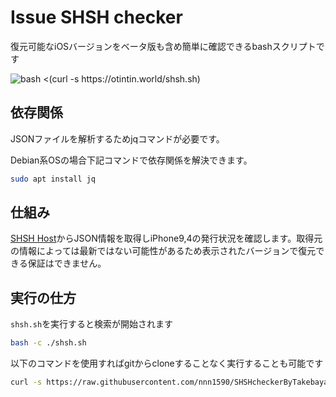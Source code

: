 # Issue SHSH checker
復元可能なiOSバージョンをベータ版も含め簡単に確認できるbashスクリプトです

![bash <(curl -s https://otintin.world/shsh.sh)](Docs/test.jpg)

## 依存関係
JSONファイルを解析するためjqコマンドが必要です。

Debian系OSの場合下記コマンドで依存関係を解決できます。
```bash
sudo apt install jq
```

## 仕組み
[SHSH Host](https://shsh.host)からJSON情報を取得しiPhone9,4の発行状況を確認します。取得元の情報によっては最新ではない可能性があるため表示されたバージョンで復元できる保証はできません。

## 実行の仕方
`shsh.sh`を実行すると検索が開始されます
```bash
bash -c ./shsh.sh
```

以下のコマンドを使用すればgitからcloneすることなく実行することも可能です
```bash
curl -s https://raw.githubusercontent.com/nnn1590/SHSHcheckerByTakebayashi/fork1/shsh.sh | bash -
```
